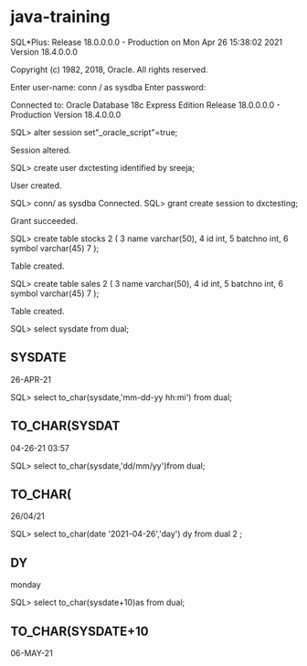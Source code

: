 # java-training
SQL*Plus: Release 18.0.0.0.0 - Production on Mon Apr 26 15:38:02 2021
Version 18.4.0.0.0

Copyright (c) 1982, 2018, Oracle.  All rights reserved.

Enter user-name: conn / as sysdba
Enter password:

Connected to:
Oracle Database 18c Express Edition Release 18.0.0.0.0 - Production
Version 18.4.0.0.0

SQL> alter session set"_oracle_script"=true;

Session altered.


SQL> create user dxctesting identified by sreeja;

User created.

SQL> conn/ as sysdba
Connected.
SQL> grant create session to dxctesting;

Grant succeeded.



SQL> create table stocks
  2  (
  3  name varchar(50),
  4  id int,
  5  batchno int,
  6  symbol varchar(45)
  7  );

Table created.

SQL> create table sales
  2  (
  3  name varchar(50),
  4  id int,
  5  batchno int,
  6  symbol varchar(45)
  7  );

Table created.

SQL> select sysdate from dual;

SYSDATE
---------
26-APR-21

SQL> select to_char(sysdate,'mm-dd-yy hh:mi') from dual;

TO_CHAR(SYSDAT
--------------
04-26-21 03:57

SQL> select to_char(sysdate,'dd/mm/yy')from dual;

TO_CHAR(
--------
26/04/21

SQL> select to_char(date '2021-04-26','day') dy from dual
  2  ;

DY
---------
monday

SQL> select to_char(sysdate+10)as from dual;

TO_CHAR(SYSDATE+10
------------------
06-MAY-21
